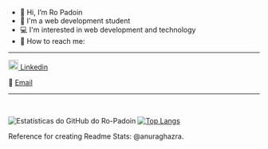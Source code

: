 - :wave: Hi, I’m Ro Padoin
- :open_book: I'm a web development student 
- :computer: I'm interested in web development and technology
- :round_pushpin: How to reach me: 

<hr/>

<a href="https://www.linkedin.com/in/rosalia-padoin-oliveira/" target="_blank">
   <img src="https://cdn.jsdelivr.net/gh/devicons/devicon/icons/linkedin/linkedin-original.svg" width='20' heigth='20' />
  Linkedin
  </a> 
  
  :envelope_with_arrow: <a href="mailto:padoinrosalia@gmail.com" target="_blank">Email</a>
  
  <hr/>
 
 </br>

![Estatísticas do GitHub do Ro-Padoin](https://github-readme-stats.vercel.app/api?username=Ro-padoin&count_private=true&show_icons=true&theme=outrun) [![Top Langs](https://github-readme-stats.vercel.app/api/top-langs/?username=Ro-padoin&layout=compact)](https://github.com/Ro-padoin/github-readme-stats)

Reference for creating Readme Stats: @anuraghazra.
